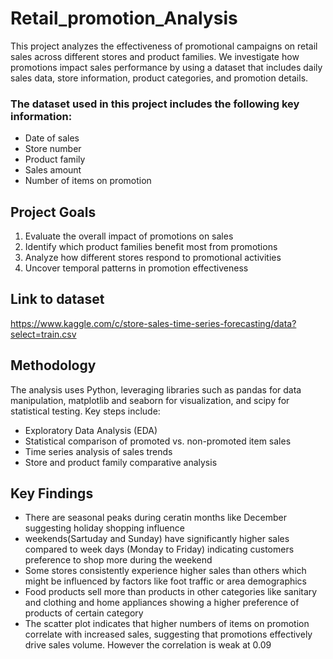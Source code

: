 # Retail_promotion_Analysis
This project analyzes the effectiveness of promotional campaigns on retail sales across different stores and product families. We investigate how promotions impact sales performance by using a dataset that includes daily sales data, store information, product categories, and promotion details.

### The dataset used in this project includes the following key information:
- Date of sales
- Store number
- Product family
- Sales amount
- Number of items on promotion
  
## Project Goals
1. Evaluate the overall impact of promotions on sales
2. Identify which product families benefit most from promotions
3. Analyze how different stores respond to promotional activities
4. Uncover temporal patterns in promotion effectiveness

## Link to dataset
https://www.kaggle.com/c/store-sales-time-series-forecasting/data?select=train.csv

## Methodology
The analysis uses Python, leveraging libraries such as pandas for data manipulation, matplotlib and seaborn for visualization, and scipy for statistical testing. Key steps include:
- Exploratory Data Analysis (EDA)
- Statistical comparison of promoted vs. non-promoted item sales
- Time series analysis of sales trends
- Store and product family comparative analysis
## Key Findings
- There are seasonal peaks during ceratin months like December suggesting holiday shopping influence
- weekends(Sartuday and Sunday) have significantly higher sales compared to week days (Monday to Friday) indicating customers preference to shop more during the weekend
- Some stores consistently experience higher sales than others which might be influenced by factors like foot traffic or area demographics
- Food products sell more than products in other categories like sanitary and clothing and home appliances showing a higher preference of products of certain category
- The scatter plot indicates that higher numbers of items on promotion correlate with increased sales, suggesting that promotions effectively drive sales volume. However the correlation is weak at 0.09
